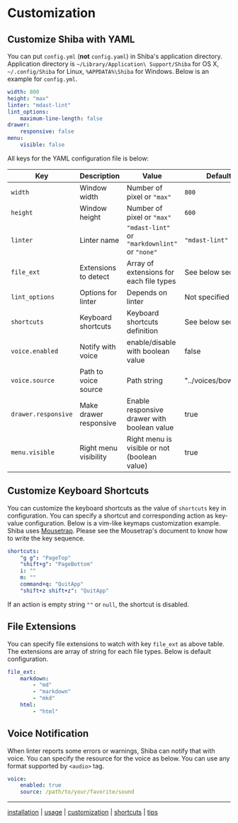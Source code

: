 Customization
=============

## Customize Shiba with YAML

You can put `config.yml` (__not__ `config.yaml`) in Shiba's application directory.  Application directory is `~/Library/Application\ Support/Shiba` for OS X, `~/.config/Shiba` for Linux, `%APPDATA%\Shiba` for Windows.
Below is an example for `config.yml`.

```YAML
width: 800
height: "max"
linter: "mdast-lint"
lint_options:
    maximum-line-length: false
drawer:
    responsive: false
menu:
    visible: false
```

All keys for the YAML configuration file is below:

| Key                 | Description            | Value                                          | Default             |
| ------------------- | ---------------------- | ---------------------------------------------- | ------------------- |
| `width`             | Window width           | Number of pixel or `"max"`                     | `800`               |
| `height`            | Window height          | Number of pixel or `"max"`                     | `600`               |
| `linter`            | Linter name            | `"mdast-lint"` or `"markdownlint"` or `"none"` | `"mdast-lint"`      |
| `file_ext`          | Extensions to detect   | Array of extensions for each file types        | See below section   |
| `lint_options`      | Options for linter     | Depends on linter                              | Not specified       |
| `shortcuts`         | Keyboard shortcuts     | Keyboard shortcuts definition                  | See below section   |
| `voice.enabled`     | Notify with voice      | enable/disable with boolean value              | false               |
| `voice.source`      | Path to voice source   | Path string                                    | "../voices/bow.mp3" |
| `drawer.responsive` | Make drawer responsive | Enable responsive drawer with boolean value    | true                |
| `menu.visible`      | Right menu visibility  | Right menu is visible or not (boolean value)   | true                |


## Customize Keyboard Shortcuts

You can customize the keyboard shortcuts as the value of `shortcuts` key in configuration.  You can specify a shortcut and corresponding action as key-value configuration.
Below is a vim-like keymaps customization example.
Shiba uses [Mousetrap](https://craig.is/killing/mice). Please see the Mousetrap's document to know how to write the key sequence.

```yaml
shortcuts:
    "g g": "PageTop"
    "shift+g": "PageBottom"
    i: ""
    m: ""
    command+q: "QuitApp"
    "shift+z shift+z": "QuitApp"
```

If an action is empty string `""` or `null`, the shortcut is disabled.

## File Extensions

You can specify file extensions to watch with key `file_ext` as above table.
The extensions are array of string for each file types.  Below is default configuration.

```yaml
file_ext:
    markdown:
        - "md"
        - "markdown"
        - "mkd"
    html:
        - "html"
```

## Voice Notification

When linter reports some errors or warnings, Shiba can notify that with voice.
You can specify the resource for the voice as below.  You can use any format supported by `<audio>` tag.

```yaml
voice:
    enabled: true
    source: /path/to/your/favorite/sound
```


-----------------
[installation](installation.md) | [usage](usage.md) | [customization](customization.md) | [shortcuts](shortcuts.md) | [tips](tips.md)

